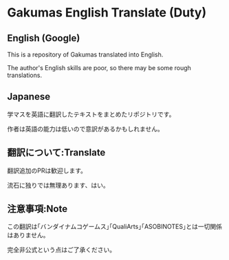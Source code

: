 # Gakumas English Translate (Duty)

## English (Google)
This is a repository of Gakumas translated into English.

The author's English skills are poor, so there may be some rough translations.

## Japanese
学マスを英語に翻訳したテキストをまとめたリポジトリです。

作者は英語の能力は低いので意訳があるかもしれません。

## 翻訳について:Translate
翻訳追加のPRは歓迎します。

流石に独りでは無理あります、はい。

## 注意事項:Note
この翻訳は｢バンダイナムコゲームス｣｢QualiArts｣｢ASOBINOTES｣とは一切関係はありません。

完全非公式という点はご了承ください。
